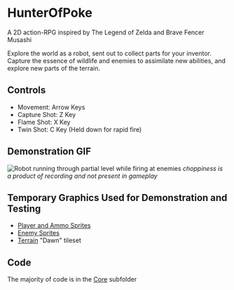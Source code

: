 # HunterOfPoke
A 2D action-RPG inspired by The Legend of Zelda and Brave Fencer Musashi

Explore the world as a robot, sent out to collect parts for your inventor. Capture the essence of wildlife and enemies to assimilate new abilities, and explore new parts of the terrain. 

## Controls
* Movement:     Arrow Keys
* Capture Shot: Z Key
* Flame Shot:   X Key
* Twin Shot:    C Key (Held down for rapid fire)

## Demonstration GIF
![Robot running through partial level while firing at enemies](/Hunter%202017-11-01%2021-17.gif?raw=true "Hunter of Poke Screencap")
_choppiness is a product of recording and not present in gameplay_

## Temporary Graphics Used for Demonstration and Testing
* [Player and Ammo Sprites](https://finalbossblues.itch.io/pixel-shooter-towers-asset-pack)
* [Enemy Sprites](https://opengameart.org/content/overhead-action-rpg-characters)
* [Terrain](http://fanart.pokefans.net/tutorials/mapping/tilesets) "Dawn" tileset

## Code
The majority of code is in the [Core](/core/src/com/nilbmar/hunter) subfolder

